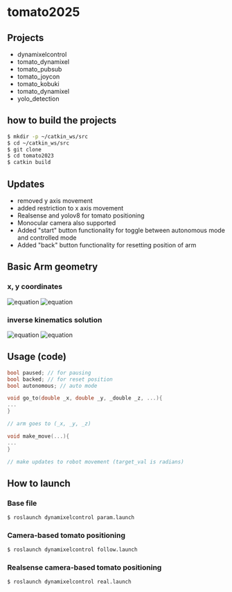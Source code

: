 # tomato2025

## Projects
- dynamixelcontrol
- tomato_dynamixel
- tomato_pubsub
- tomato_joycon
- tomato_kobuki
- tomato_dynamixel
- yolo_detection

## how to build the projects

```bash
$ mkdir -p ~/catkin_ws/src
$ cd ~/catkin_ws/src
$ git clone 
$ cd tomato2023
$ catkin build
```

## Updates
- removed y axis movement
- added restriction to x axis movement
- Realsense and yolov8 for tomato positioning
- Monocular camera also supported
- Added "start" button functionality for toggle between autonomous mode and controlled mode
- Added "back" button functionality for resetting position of arm

## Basic Arm geometry
### x, y coordinates
![equation](https://latex.codecogs.com/svg.image?&space;x=l(sin(\theta_1)&plus;sin(\theta_2)))
![equation](https://latex.codecogs.com/svg.image?&space;y=l(cos(\theta_1)-cos(\theta_2)))

### inverse kinematics solution 
![equation](https://latex.codecogs.com/svg.image?\theta_1=sin^{-1}(\frac{\sqrt{x^2&plus;y^2}}{2l})&plus;tan^{-1}(\frac{y}{x}))
![equation](https://latex.codecogs.com/svg.image?\theta_1=sin^{-1}(\frac{\sqrt{x^2&plus;y^2}}{2l})-tan^{-1}(\frac{y}{x}))

## Usage (code)
```cpp
bool paused; // for pausing
bool backed; // for reset position
bool autonomous; // auto mode

void go_to(double _x, double _y, _double _z, ...){
...
}

// arm goes to (_x, _y, _z)

void make_move(...){
...
}

// make updates to robot movement (target_val is radians)
```

## How to launch
### Base file
```bash
$ roslaunch dynamixelcontrol param.launch
```
### Camera-based tomato positioning 
```bash
$ roslaunch dynamixelcontrol follow.launch
```
### Realsense camera-based tomato positioning 
```bash
$ roslaunch dynamixelcontrol real.launch
```
